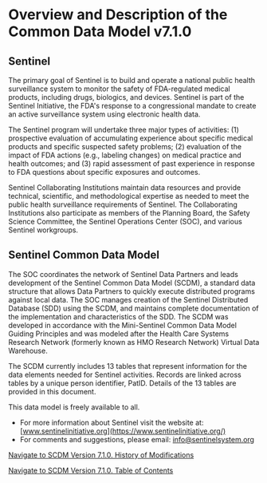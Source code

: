 # Overview and Description of the Common Data Model v7.1.0

## Sentinel

The primary goal of Sentinel is to build and operate a national public health surveillance system to monitor the safety of FDA-regulated medical products, including drugs, biologics, and devices. Sentinel is part of the Sentinel Initiative, the FDA's response to a congressional mandate to create an active surveillance system using electronic health data.

The Sentinel program will undertake three major types of activities: (1) prospective evaluation of accumulating experience about specific medical products and specific suspected safety problems; (2) evaluation of the impact of FDA actions (e.g., labeling changes) on medical practice and health outcomes; and (3) rapid assessment of past experience in response to FDA questions about specific exposures and outcomes.

Sentinel Collaborating Institutions maintain data resources and provide technical, scientific, and methodological expertise as needed to meet the public health surveillance requirements of Sentinel. The Collaborating Institutions also participate as members of the Planning Board, the Safety Science Committee, the Sentinel Operations Center (SOC), and various Sentinel workgroups.

## Sentinel Common Data Model

The SOC coordinates the network of Sentinel Data Partners and leads development of the Sentinel Common Data Model (SCDM), a standard data structure that allows Data Partners to quickly execute distributed programs against local data. The SOC manages creation of the Sentinel Distributed Database (SDD) using the SCDM, and maintains complete documentation of the implementation and characteristics of the SDD. The SCDM was developed in accordance with the Mini-Sentinel Common Data Model Guiding Principles and was modeled after the Health Care Systems Research Network (formerly known as HMO Research Network) Virtual Data Warehouse.

The SCDM currently includes 13 tables that represent information for the data elements needed for Sentinel activities. Records are linked across tables by a unique person identifier, PatID. Details of the 13 tables are provided in this document.

This data model is freely available to all.

* For more information about Sentinel visit the website at: [www.sentinelinitiative.org](https://www.sentinelinitiative.org/)
* For comments and suggestions, please email: [info@sentinelsystem.org](info@sentinelsystem.org)

[Navigate to SCDM Version 7.1.0. History of Modifications](history-of-modifications.md)

[Navigate to SCDM Version 7.1.0. Table of Contents](atoc_scdm.md)